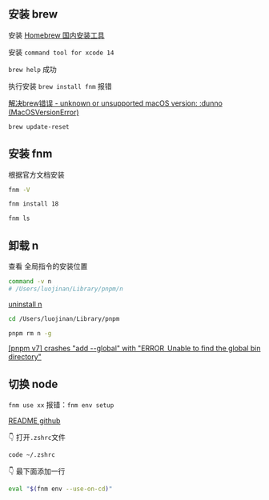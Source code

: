 
## 安装 brew
安装
[Homebrew 国内安装工具](https://brew.idayer.com/guide/start)

安装 `command tool for xcode 14`

`brew help` 成功

执行安装 `brew install fnm` 报错

[解决brew错误 - unknown or unsupported macOS version: :dunno (MacOSVersionError)](https://blog.csdn.net/weixin_43526371/article/details/121988285)
```bash
brew update-reset
```

## 安装 fnm

根据官方文档安装

```zsh
fnm -V

fnm install 18

fnm ls
```

## 卸载 n

查看 全局指令的安装位置
```bash
command -v n
# /Users/luojinan/Library/pnpm/n
```

[uninstall n](https://github.com/tj/n/issues/169#issuecomment-422667613)

```bash
cd /Users/luojinan/Library/pnpm

pnpm rm n -g
```

[[pnpm v7] crashes "add --global" with "ERROR  Unable to find the global bin directory"](https://github.com/pnpm/pnpm/issues/4658)


## 切换 node

`fnm use xx` 报错：`fnm env setup`

[README github](https://github.com/Schniz/fnm#shell-setup)

👇 打开`.zshrc`文件
```zsh
code ~/.zshrc
```

👇 最下面添加一行
```zsh
eval "$(fnm env --use-on-cd)"
```